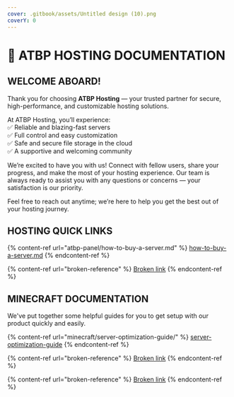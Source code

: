 ```yaml
---
cover: .gitbook/assets/Untitled design (10).png
coverY: 0
---
```


# 👋 ATBP HOSTING DOCUMENTATION

## WELCOME ABOARD!

Thank you for choosing **ATBP Hosting** — your trusted partner for secure, high-performance, and customizable hosting solutions.

At ATBP Hosting, you’ll experience:\
✅ Reliable and blazing-fast servers\
✅ Full control and easy customization\
✅ Safe and secure file storage in the cloud\
✅ A supportive and welcoming community

We’re excited to have you with us! Connect with fellow users, share your progress, and make the most of your hosting experience. Our team is always ready to assist you with any questions or concerns — your satisfaction is our priority.

Feel free to reach out anytime; we’re here to help you get the best out of your hosting journey.

## HOSTING QUICK LINKS

{% content-ref url="atbp-panel/how-to-buy-a-server.md" %}
[how-to-buy-a-server.md](atbp-panel/how-to-buy-a-server.md)
{% endcontent-ref %}

{% content-ref url="broken-reference" %}
[Broken link](broken-reference)
{% endcontent-ref %}

## MINECRAFT DOCUMENTATION

We've put together some helpful guides for you to get setup with our product quickly and easily.

{% content-ref url="minecraft/server-optimization-guide/" %}
[server-optimization-guide](minecraft/server-optimization-guide/)
{% endcontent-ref %}

{% content-ref url="broken-reference" %}
[Broken link](broken-reference)
{% endcontent-ref %}

{% content-ref url="broken-reference" %}
[Broken link](broken-reference)
{% endcontent-ref %}
